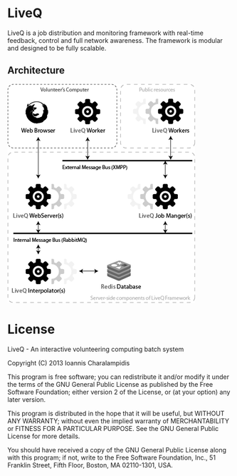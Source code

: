 
# LiveQ

LiveQ is a job distribution and monitoring framework with real-time feedback, control and full network awareness. The framework is modular and designed to be fully scalable.

## Architecture

![LiveQ Architecture](/doc/img/architecture.png?raw=true "LiveQ Architecture")

# License

LiveQ - An interactive volunteering computing batch system

Copyright (C) 2013 Ioannis Charalampidis

This program is free software; you can redistribute it and/or
modify it under the terms of the GNU General Public License
as published by the Free Software Foundation; either version 2
of the License, or (at your option) any later version.

This program is distributed in the hope that it will be useful,
but WITHOUT ANY WARRANTY; without even the implied warranty of
MERCHANTABILITY or FITNESS FOR A PARTICULAR PURPOSE.  See the
GNU General Public License for more details.

You should have received a copy of the GNU General Public License
along with this program; if not, write to the Free Software
Foundation, Inc., 51 Franklin Street, Fifth Floor, Boston, MA  02110-1301, USA.

